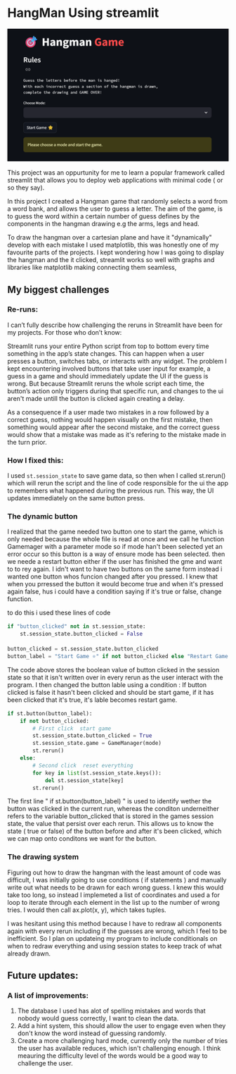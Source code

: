 # HangMan Using streamlit

![Game StartPage](https://raw.githubusercontent.com/Omi-Sachi/Hangman-w-Streamlit/main/images/Startgame.png)

This project was an oppurtunity for me to learn a popular framework called streamlit that allows you to deploy web applications with minimal code ( or so they say).

In this project I created a Hangman game that randomly selects a word from a word bank, and allows the user to guess a letter. The aim of the game, is to guess the word within
a certain number of guess defines by the components in the hangman drawing e.g the arms, legs and head.

To draw the hangman over a cartesian plane and have it "dynamically" develop with each mistake I used matplotlib, this was honestly one of my favourite parts of the projects.
I kept wondering how I was going to display the hangman and the it clicked, streamlit works so well with graphs and libraries like matplotlib making connecting them seamless,

## My biggest challenges

### Re-runs:

I can’t fully describe how challenging the reruns in Streamlit have been for my projects. For those who don’t know:

Streamlit runs your entire Python script from top to bottom every time something in the app’s state changes. This can happen when a user presses a button, switches tabs, or interacts with any widget.
The problem I kept encountering involved buttons that take user input for example, a guess in a game and should immediately update the UI if the guess is wrong. But because Streamlit reruns the whole script each time, 
the button’s action only triggers during that specific run, and changes to the ui aren't made untill the button is clicked again creating a delay.

As a consequence if a user made two mistakes in a row followed by a correct guess, nothing would happen visually on the first mistake, then something would appear after the second mistake, 
and the correct guess would show that a mistake was made as it's refering to the mistake made in the turn prior.

### How I fixed this:

I used `st.session_state` to save game data, so then when I called st.rerun() which will rerun the script and the line of code responsible for the ui the app to remembers what happened during the previous run.
This way, the UI updates immediately on the same button press.

### The dynamic button
I realized that the game needed two button one to start the game, which is only needed because the whole file is read at once and we call he function Gamemager with a parameter mode
so if mode han't been selected yet an error occur so this button is a way of ensure mode has been selected.
then we neede a restart button either if the user has finished the gme and want to to rey again.
I idn't want to have two buttons on the same form instead i wanted one button whos funcion changed after you pressed.
I knew that when you prressed the button it would become true and when it's pressed again false, hus i could have a condition saying if it's true or false, change function.

to do this i used these lines of code
```python
if "button_clicked" not in st.session_state:
    st.session_state.button_clicked = False

button_clicked = st.session_state.button_clicked
button_label = "Start Game ⭐" if not button_clicked else "Restart Game 🔁"

```
The code above stores the boolean value of button clicked in the session state so that it isn't written over in every rerun as the user interact with the program.
I then changed the button lable using a condition : If button clicked is false it hasn't been clicked and should be start game, if it has been clicked that it's true, 
it's lable becomes restart game.

```python
if st.button(button_label):
    if not button_clicked:
        # First click  start game
        st.session_state.button_clicked = True
        st.session_state.game = GameManager(mode)
        st.rerun()
    else:
        # Second click  reset everything
        for key in list(st.session_state.keys()):
            del st.session_state[key]
        st.rerun()
```

The first line " if st.button(button_label) " is used to identify wether the button was clicked in the current run, 
whereas the conditon underneither refers to the variable button_clicked that is stored in the games session state, the value that persist over each rerun. 
This allows us to know the state ( true or false) of the button before and after it's been clicked, which we can map onto conditons we want for the button.

### The drawing system

Figuring out how to draw the hangman with the least amount of code was difficult, I was initially going to use conditions ( if statements ) and manually write out
what needs to be drawn for each wrong guess. I knew this would take too long, so instead I implemeted a list of coordinates and used a for loop to iterate through each element in the list up to 
the number of wrong tries. I would then call ax.plot(x, y), which takes tuples.

I was hesitant using this method because I have to redraw all components again with every rerun including if the guesses are wrong, which I feel to be inefficient.
So I plan on updateing my program to include conditionals on when to redraw everything and using session states to keep track of what already drawn.


## Future updates:
### A list of improvements:
1. The database I used has alot of spelling mistakes and words that nobody would guess correctly, I want to clean the data.
2. Add a hint system, this should allow the user to engage even when they don't know the word instead of guessing randomly.
3. Create a more challenging hard mode, currently only the number of tries the user has available reduces, which isn't challenging enough.
I think meauring the difficulty level of the words would be a good way to challenge the user.



